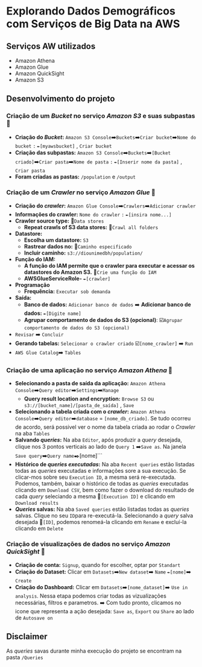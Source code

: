 # Explorando Dados Demográficos com Serviços de Big Data na AWS

## Serviços AW utilizados
* Amazon Athena
* Amazon Glue
* Amazon QuickSight
* Amazon S3

## Desenvolvimento do projeto
### Criação de um _Bucket_ no serviço _Amazon S3_ e suas subpastas 📂
* **Criação do _Bucket_:** ``` Amazon S3 Console ```➡️``` Buckets ```➡️``` Criar bucket ```➡️``` Nome do bucket ``` ```:``` ``` ✒️[myawsbucket] ``` , ```Criar bucket ```
* **Criação das subpastas:** ``` Amazon S3 Console ```➡️``` Buckets ```➡️``` [Bucket criado] ```➡️``` Criar pasta ```➡️``` Nome de pasta ``` ```:``` ``` ✒️[Inserir nome da pasta] ``` , ``` Criar pasta ```
* **Foram criadas as pastas:** ```/population``` e ```/output```

### Criação de um _Crawler_ no serviço _Amazon Glue_ 📂
* **Criação do _crawler_:** ``` Amazon Glue Console ```➡️``` Crawlers ```➡️``` Adicionar crawler ``` 
* **Informações do crawler:** ``` Nome do crawler ``` ```:``` ``` ✒️[insira nome...] ```
* **Crawler source type:** 🔵``` Data stores ```  
  * **Repeat crawls of S3 data stores:** 🔵``` Crawl all folders ```
* **Datastore:**
  * **Escolha um datastore:** ``` S3 ```  
  * **Rastrear dados no:** 🔵``` Caminho especificado ```
  * **Incluir caminho:** ``` s3://diounimedbh/population/ ```
* **Função do IAM:** 
  * **A função do IAM permite que o crawler para executar e acessar os datastores do Amazon S3.** 🔵``` Crie uma função do IAM ```
  * **AWSGlueServiceRole-** ``` ✒️[crawler] ```
* **Programação**
  *  **Frequência:** ``` Executar sob demanda ```
* **Saída:**
  *  **Banco de dados:** ``` Adicionar banco de dados ``` ➡️ **Adicionar banco de dados:** ``` ✒️[Digite name] ```
  * **Agrupar comportamento de dados do S3 (opcional)**: ☑️``` Agrupar comportamento de dados do S3 (opcional) ```
* ``` Revisar ``` ➡️ ``` Concluir ```
* **Gerando tabelas:** ``` Selecionar o crawler criado ``` ☑️``` [nome_crawler] ``` ➡️ ``` Run ```
* ``` AWS Glue Catalog ```➡️ ``` Tables ```

### Criação de uma aplicação no serviço _Amazon Athena_ 📂
* **Selecionando a pasta de saída da aplicação:** ``` Amazon Athena Console ```➡️``` Query editor ```➡️``` Settings ```➡️``` Manage ``` 
  * **Query result location and encryption:** ```Browse S3``` ou ``` s3://[bucket_name]/[pasta_de_saída] ``` , ``` Save ```
* **Selecionando a tabela criada com o _crawler_:** ``` Amazon Athena Console ```➡️``` Query editor ```➡️``` database ``` = ``` [nome_db_criado] ```. Se tudo ocorreu de acordo, será possivel ver o nome da tabela criada ao rodar o _Crawler_ na aba ``` Tables ```
* **Salvando _queries_:** Na aba ``` Editor ```, após produzir a _query_ desejada, clique nos 3 pontos verticais ao lado de ``` Query 1 ``` ➡️``` Save as ```. Na janela ``` Save query ```➡️``` Query name ```✒️[nome]```
* **Histórico de _queries executadas_:** Na aba ``` Recent queries ``` estão listadas todas as _queries_ executadas e informações sore a sua execução. Se clicar-mos sobre seu ``` Execution ID ```, a mesma será re-executada. Podemos, também, baixar o histórico de todas as _queries_ executadas clicando em ``` Download CSV ```, bem como fazer o download do resultado de cada _query_ seleciando a mesma 🔵``` [Execution ID] ``` e clicando em ``` Download results ```
* **_Queries_ salvas:** Na aba ``` Saved queries ``` estão listadas todas as _queries_ salvas. Clique no seu ``` ID ```para re-executá-la. Selecionando a _query_ salva desejada 🔵``` [ID] ```, podemos renomeá-la clicando em ``` Rename ``` e excluí-la clicando em ``` Delete ```


### Criação de visualizações de dados no serviço _Amazon QuickSight_ 📂
* **Criação de conta:** ``` Signup ```, quando for escolher, optar por ``` Standart ```
* **Criação do Dataset:** Clicar em ``` Datasets ```➡️``` New dataset ```➡️ ``` Name ``` ```✒️[nome]```➡️ ``` Create ```
* **Criação do Dashboard:** Clicar em ``` Datasets ```➡️``` [nome_dataset] ```➡️ ``` Use in analysis ```. Nessa etapa podemos criar todas as vizualizações necessárias, filtros e parametros. ➡️ Com tudo pronto, clicamos no icone que representa a ação desejada: ``` Save as ```, ``` Export ``` ou ``` Share ``` ao lado de ``` Autosave on ```

## Disclaimer
As _queries_ savas durante minha execução do projeto se encontram na pasta ``` /Queries  ```
